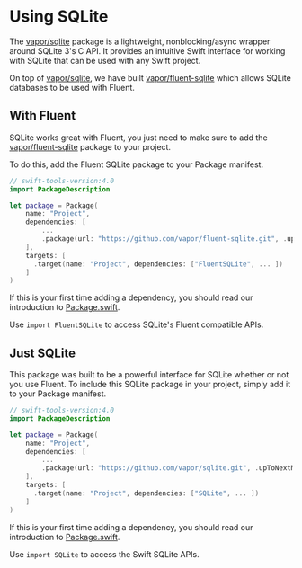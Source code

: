 # Using SQLite

The [vapor/sqlite](https://github.com/vapor/sqlite) package is a lightweight, nonblocking/async wrapper around SQLite 3's C API. It provides an intuitive Swift interface for working with SQLite that can be used with any Swift project.

On top of [vapor/sqlite](https://github.com/vapor/sqlite), we have built [vapor/fluent-sqlite](https://github.com/vapor/fluent-sqlite) which allows SQLite databases to be used with Fluent.

## With Fluent

SQLite works great with Fluent, you just need to make sure to add the [vapor/fluent-sqlite](https://github.com/vapor/fluent-sqlite)
package to your project.

To do this, add the Fluent SQLite package to your Package manifest.

```swift
// swift-tools-version:4.0
import PackageDescription

let package = Package(
    name: "Project",
    dependencies: [
        ...
        .package(url: "https://github.com/vapor/fluent-sqlite.git", .upToNextMajor(from: "3.0.0")),
    ],
    targets: [
      .target(name: "Project", dependencies: ["FluentSQLite", ... ])
    ]
)
```

If this is your first time adding a dependency, you should read our introduction to [Package.swift](../../getting-started/spm.md).

Use `import FluentSQLite` to access SQLite's Fluent compatible APIs.

## Just SQLite

This package was built to be a powerful interface for SQLite whether or not you use Fluent. To include this SQLite package in your project, simply add it to your Package manifest.

```swift
// swift-tools-version:4.0
import PackageDescription

let package = Package(
    name: "Project",
    dependencies: [
        ...
        .package(url: "https://github.com/vapor/sqlite.git", .upToNextMajor(from: "3.0.0")),
    ],
    targets: [
      .target(name: "Project", dependencies: ["SQLite", ... ])
    ]
)
```

If this is your first time adding a dependency, you should read our introduction to [Package.swift](../../getting-started/spm.md).

Use `import SQLite` to access the Swift SQLite APIs.
